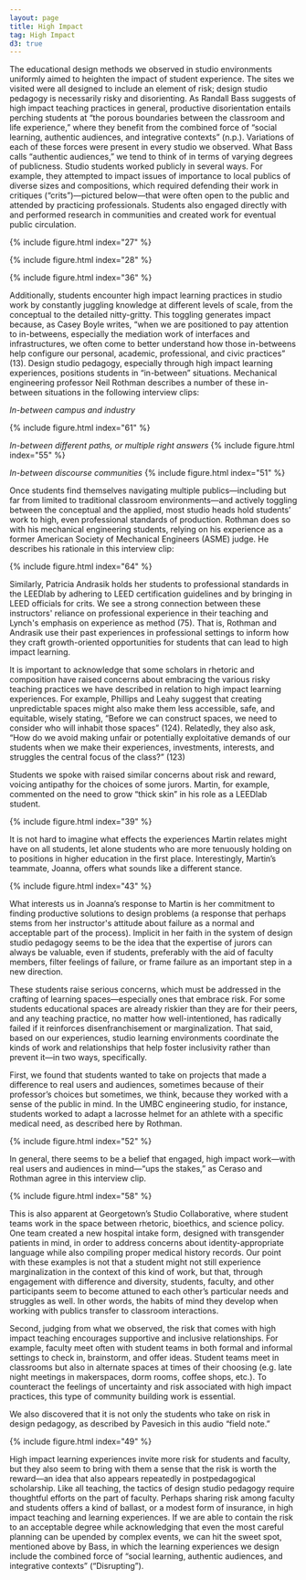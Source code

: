 ```yaml
---
layout: page
title: High Impact
tag: High Impact
d3: true
---
```



The educational design methods we observed in studio environments uniformly aimed to heighten the impact of student experience. The sites we visited were all designed to include an element of risk; design studio pedagogy is necessarily risky and disorienting. As Randall Bass suggests of high impact teaching practices in general, productive disorientation entails perching students at “the porous boundaries between the classroom and life experience,” where they benefit from the combined force of “social learning, authentic audiences, and integrative contexts” (n.p.). Variations of each of these forces were present in every studio we observed. What Bass calls “authentic audiences,” we tend to think of in terms of varying degrees of publicness. Studio students worked publicly in several ways. For example, they attempted to impact issues of importance to local publics of diverse sizes and compositions, which required defending their work in critiques (“crits”)—pictured below—that were often open to the public and attended by practicing professionals. Students also engaged directly with and performed research in communities and created work for eventual public circulation.  

{% include figure.html index="27" %}

{% include figure.html index="28" %}

{% include figure.html index="36" %}


Additionally, students encounter high impact learning practices in studio work by constantly juggling knowledge at different levels of scale, from the conceptual to the detailed nitty-gritty. This toggling generates impact because, as Casey Boyle writes, “when we are positioned to pay attention to in-betweens, especially the mediation work of interfaces and infrastructures, we often come to better understand how those in-betweens help configure our personal, academic, professional, and civic practices” (13). Design studio pedagogy, especially through high impact learning experiences, positions students in “in-between” situations. Mechanical engineering professor Neil Rothman describes a number of these in-between situations in the following interview clips:

*In-between campus and industry*

{% include figure.html index="61" %}

*In-between different paths, or multiple right answers*
{% include figure.html index="55" %}
	
*In-between discourse communities*
{% include figure.html index="51" %}

Once students find themselves navigating multiple publics—including but far from limited to traditional classroom environments—and actively toggling between the conceptual and the applied, most studio heads hold students’ work to high, even professional standards of production. Rothman does so with his mechanical engineering students, relying on his experience as a former American Society of Mechanical Engineers (ASME) judge. He describes his rationale in this interview clip:

{% include figure.html index="64" %}

Similarly, Patricia Andrasik holds her students to professional standards in the LEEDlab by adhering to LEED certification guidelines and by bringing in LEED officials for crits. We see a strong connection between these instructors' reliance on professional experience in their teaching and Lynch's emphasis on experience as method (75). That is, Rothman and Andrasik use their past experiences in professional settings to inform how they craft growth-oriented opportunities for students that can lead to high impact learning.

It is important to acknowledge that some scholars in rhetoric and composition have raised concerns about embracing the various risky teaching practices we have described in relation to high impact learning experiences. For example, Phillips and Leahy suggest that creating unpredictable spaces might also make them less accessible, safe, and equitable, wisely stating, “Before we can construct spaces, we need to consider who will inhabit those spaces” (124). Relatedly, they also ask, “How do we avoid making unfair or potentially exploitative demands of our students when we make their experiences, investments, interests, and struggles the central focus of the class?” (123)

Students we spoke with raised similar concerns about risk and reward, voicing antipathy for the choices of some jurors. Martin, for example, commented on the need to grow “thick skin” in his role as a LEEDlab student. 

{% include figure.html index="39" %}

It is not hard to imagine what effects the experiences Martin relates might have on all students, let alone students who are more tenuously holding on to positions in higher education in the first place. Interestingly, Martin’s teammate, Joanna, offers what sounds like a different stance.

{% include figure.html index="43" %}

What interests us in Joanna’s response to Martin is her commitment to finding productive solutions to design problems (a response that perhaps stems from her instructor's attitude about failure as a normal and acceptable part of the process). Implicit in her faith in the system of design studio pedagogy seems to be the idea that the expertise of jurors can always be valuable, even if students, preferably with the aid of faculty members, filter feelings of failure, or frame failure as an important step in a new direction.

These students raise serious concerns, which must be addressed in the crafting of learning spaces—especially ones that embrace risk. For some students educational spaces are already riskier than they are for their peers, and any teaching practice, no matter how well-intentioned, has radically failed if it reinforces disenfranchisement or marginalization. That said, based on our experiences, studio learning environments coordinate the kinds of work and relationships that help foster inclusivity rather than prevent it—in two ways, specifically. 

First, we found that students wanted to take on projects that made a difference to real users and audiences, sometimes because of their professor’s choices but sometimes, we think, because they worked with a sense of the public in mind. In the UMBC engineering studio, for instance, students worked to adapt a lacrosse helmet for an athlete with a specific medical need, as described here by Rothman.

{% include figure.html index="52" %}

In general, there seems to be a belief that engaged, high impact work—with real users and audiences in mind—“ups the stakes,” as Ceraso and Rothman agree in this interview clip.

{% include figure.html index="58" %}

This is also apparent at Georgetown’s Studio Collaborative, where student teams work in the space between rhetoric, bioethics, and science policy. One team created a new hospital intake form, designed with transgender patients in mind, in order to address concerns about identity-appropriate language while also compiling proper medical history records. Our point with these examples is not that a student might not still experience marginalization in the context of this kind of work, but that, through engagement with difference and diversity, students, faculty, and other participants seem to become attuned to each other’s particular needs and struggles as well. In other words, the habits of mind they develop when working with publics transfer to classroom interactions.

Second, judging from what we observed, the risk that comes with high impact teaching encourages supportive and inclusive relationships. For example, faculty meet often with student teams in both formal and informal settings to check in, brainstorm, and offer ideas. Student teams meet in classrooms but also in alternate spaces at times of their choosing (e.g. late night meetings in makerspaces, dorm rooms, coffee shops, etc.). To counteract the feelings of uncertainty and risk associated with high impact practices, this type of community building work is essential. 

We also discovered that it is not only the students who take on risk in design pedagogy, as described by Pavesich in this audio “field note.”

{% include figure.html index="49" %}
	
High impact learning experiences invite more risk for students and faculty, but they also seem to bring with them a sense that the risk is worth the reward—an idea that also appears repeatedly in postpedagogical scholarship. Like all teaching, the tactics of design studio pedagogy require thoughtful efforts on the part of faculty. Perhaps sharing risk among faculty and students offers a kind of ballast, or a modest form of insurance, in high impact teaching and learning experiences. If we are able to contain the risk to an acceptable degree while acknowledging that even the most careful planning can be upended by complex events, we can hit the sweet spot, mentioned above by Bass, in which the learning experiences we design include the combined force of “social learning, authentic audiences, and integrative contexts” (“Disrupting”).
